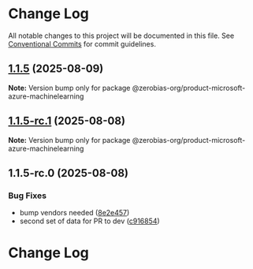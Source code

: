 # Change Log

All notable changes to this project will be documented in this file.
See [Conventional Commits](https://conventionalcommits.org) for commit guidelines.

## [1.1.5](https://github.com/zerobias-org/product/compare/@zerobias-org/product-microsoft-azure-machinelearning@1.1.5-rc.1...@zerobias-org/product-microsoft-azure-machinelearning@1.1.5) (2025-08-09)

**Note:** Version bump only for package @zerobias-org/product-microsoft-azure-machinelearning





## [1.1.5-rc.1](https://github.com/zerobias-org/product/compare/@zerobias-org/product-microsoft-azure-machinelearning@1.1.5-rc.0...@zerobias-org/product-microsoft-azure-machinelearning@1.1.5-rc.1) (2025-08-08)

**Note:** Version bump only for package @zerobias-org/product-microsoft-azure-machinelearning





## 1.1.5-rc.0 (2025-08-08)


### Bug Fixes

* bump vendors needed ([8e2e457](https://github.com/zerobias-org/product/commit/8e2e457e0b5d7141a05e8f2c178bc2854f2b7178))
* second set of data for PR to dev ([c916854](https://github.com/zerobias-org/product/commit/c916854bcf229b1c2042ffdea18472d66a061aaf))





# Change Log
